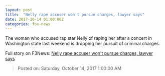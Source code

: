 ```yaml
---
layout: post
title:  "Nelly rape accuser won't pursue charges, lawyer says"
date: 2017-10-14 01:00:00Z
categories: fox-news
---
```


The woman who accused rap star Nelly of raping her after a concert in Washington state last weekend is dropping her pursuit of criminal charges.


Full story on F3News: [Nelly rape accuser won't pursue charges, lawyer says](http://www.f3nws.com/n/cXasDB)

> Posted on: Saturday, October 14, 2017 1:00:00 AM
